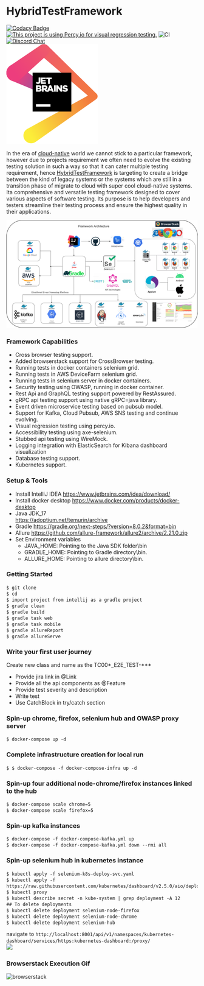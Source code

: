 # HybridTestFramework

[![Codacy Badge](https://app.codacy.com/project/badge/Grade/2ffd9c97725645c2bcda860988dc0baf)](https://www.codacy.com/gh/dipjyotimetia/HybridTestFramework/dashboard?utm_source=github.com&amp;utm_medium=referral&amp;utm_content=dipjyotimetia/HybridTestFramework&amp;utm_campaign=Badge_Grade)
[![This project is using Percy.io for visual regression testing.](https://percy.io/static/images/percy-badge.svg)](https://percy.io/CypressTest/Selenium)
![CI](https://github.com/dipjyotimetia/HybridTestFramework/workflows/CI/badge.svg)
[![Discord Chat](https://www.vectorlogo.zone/logos/discordapp/discordapp-ar21.svg)](https://discord.gg/eE3gjXqXHx)   
[![SupportedBy JetBrains](https://github.com/TestautoDev/Tricks-And-Tips/blob/master/jetbrains.svg)](https://www.jetbrains.com/?from=HybridTestFramework)

In the era of [cloud-native](https://docs.microsoft.com/en-us/dotnet/architecture/cloud-native/definition) world we
cannot stick to a particular framework, however due to projects requirement we often need to evolve the existing testing
solution in such a way so that it can cater multiple testing requirement,
hence [HybridTestFramework](https://github.com/dipjyotimetia/HybridTestFramework) is targeting to create a bridge
between the kind of legacy systems
or the systems which are still in a transition phase of migrate to cloud with super cool cloud-native systems.
Ita comprehensive and versatile testing framework designed to cover various aspects of software testing.
Its purpose is to help developers and testers streamline their testing process and ensure the highest quality in their applications.

<img src="docs/img/framework.png" width="900">

### Framework Capabilities

* Cross browser testing support.
* Added browserstack support for CrossBrowser testing.
* Running tests in docker containers selenium grid.
* Running tests in AWS DeviceFarm selenium grid.
* Running tests in selenium server in docker containers.
* Security testing using OWASP, running in docker container.
* Rest Api and GraphQL testing support powered by RestAssured.
* gRPC api testing support using native gRPC=java library.
* Event driven microservice testing based on pubsub model.
* Support for Kafka, Cloud Pubsub, AWS SNS testing and continue evolving.
* Visual regression testing using percy.io.
* Accessibility testing using axe-selenium.
* Stubbed api testing using WireMock.
* Logging integration with ElasticSearch for Kibana dashboard visualization
* Database testing support.
* Kubernetes support.

### Setup & Tools

* Install IntelliJ IDEA
  https://www.jetbrains.com/idea/download/
* Install docker desktop
  https://www.docker.com/products/docker-desktop
* Java JDK_17  
  https://adoptium.net/temurin/archive
* Gradle
  https://gradle.org/next-steps/?version=8.0.2&format=bin
* Allure
  https://github.com/allure-framework/allure2/archive/2.21.0.zip
* Set Environment variables
    * JAVA_HOME: Pointing to the Java SDK folder\bin
    * GRADLE_HOME: Pointing to Gradle directory\bin.
    * ALLURE_HOME: Pointing to allure directory\bin.

### Getting Started

```shell script
$ git clone 
$ cd 
$ import project from intellij as a gradle project
$ gradle clean
$ gradle build
$ gradle task web
$ gradle task mobile
$ gradle allureReport
$ gradle allureServe
```

### Write your first user journey

Create new class and name as the TC00*_E2E_TEST-***

- Provide jira link in @Link
- Provide all the api components as @Feature
- Provide test severity and description
- Write test
- Use CatchBlock in try/catch section

### Spin-up chrome, firefox, selenium hub and OWASP proxy server

```shell script
$ docker-compose up -d
```

### Complete infrastructure creation for local run

```shell script
$ $ docker-compose -f docker-compose-infra up -d
```

### Spin-up four additional node-chrome/firefox instances linked to the hub

```shell script
$ docker-compose scale chrome=5
$ docker-compose scale firefox=5
```

### Spin-up kafka instances

```shell
$ docker-compose -f docker-compose-kafka.yml up
$ docker-compose -f docker-compose-kafka.yml down --rmi all
```

### Spin-up selenium hub in kubernetes instance

```shell
$ kubectl apply -f selenium-k8s-deploy-svc.yaml
$ kubectl apply -f https://raw.githubusercontent.com/kubernetes/dashboard/v2.5.0/aio/deploy/recommended.yaml
$ kubectl proxy
$ kubectl describe secret -n kube-system | grep deployment -A 12
## To delete deployments
$ kubectl delete deployment selenium-node-firefox
$ kubectl delete deployment selenium-node-chrome
$ kubectl delete deployment selenium-hub
```

navigate
to `http://localhost:8001/api/v1/namespaces/kubernetes-dashboard/services/https:kubernetes-dashboard:/proxy/`   
<img src="https://github.com/dipjyotimetia/HybridTestFramework/blob/master/docs/img/kubernetes.png" width="800">

### Browserstack Execution Gif

![browserstack](https://github.com/dipjyotimetia/HybridTestFramework/blob/master/docs/gif/videogif.gif)
